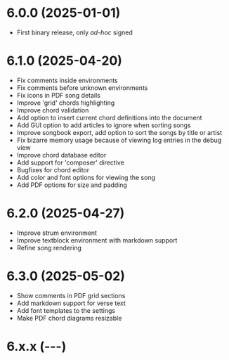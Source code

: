 # 6.0.0 (2025-01-01)

- First binary release, only *ad-hoc* signed

# 6.1.0 (2025-04-20)

- Fix comments inside environments
- Fix comments before unknown environments
- Fix icons in PDF song details
- Improve 'grid' chords highlighting
- Improve chord validation
- Add option to insert current chord definitions into the document
- Add GUI option to add articles to ignore when sorting songs
- Improve songbook export, add option to sort the songs by title or artist
- Fix bizarre memory usage because of viewing log entries in the debug view
- Improve chord database editor
- Add support for 'composer' directive
- Bugfixes for chord editor
- Add color and font options for viewing the song
- Add PDF options for size and padding

# 6.2.0 (2025-04-27)

- Improve strum environment
- Improve textblock environment with markdown support
- Refine song rendering

# 6.3.0 (2025-05-02)

- Show comments in PDF grid sections
- Add markdown support for verse text
- Add font templates to the settings
- Make PDF chord diagrams resizable

# 6.x.x (---)
